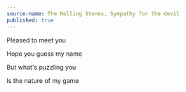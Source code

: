 ```yaml
---
source-name: The Rolling Stones, Sympathy for the devil
published: true
---
```


<p>Pleased to meet you</p>

<p>Hope you guess my name</p>

<p>But what's puzzling you</p>

<p>Is the nature of my game</p>
 

